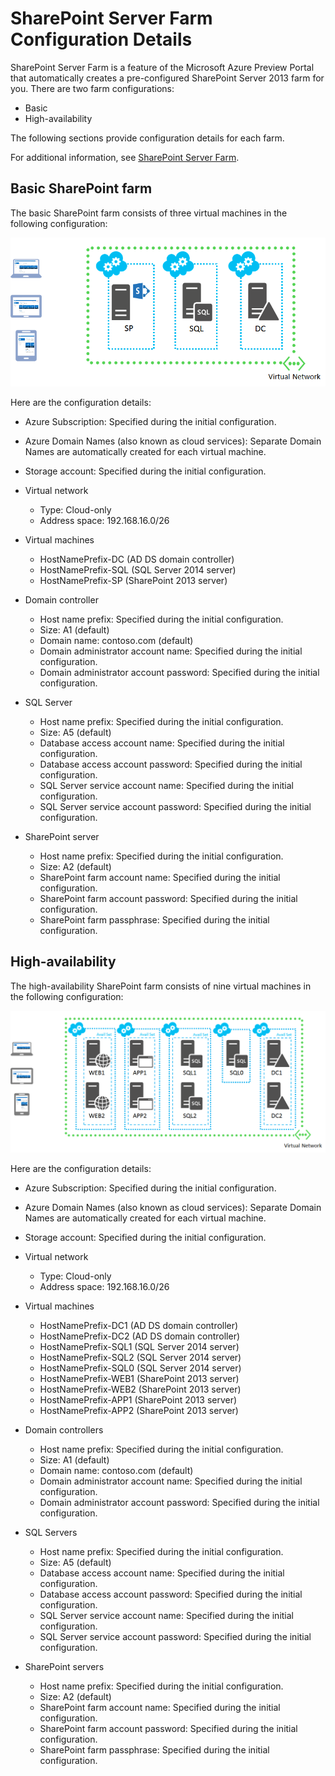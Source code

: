 <properties title="SharePoint Server Farm Configuration Details" pageTitle="SharePoint Server Farm Configuration Details" description="Describes the default configuration of SharePoint farms" metaKeywords="" services="virtual-machines" solutions="" documentationCenter="" authors="josephd" videoId="" scriptId="" manager="timlt"/>

<tags ms.service="virtual-machines" ms.workload="infrastructure-services" ms.tgt_pltfrm="vm-sharepoint" ms.devlang="na" ms.topic="article" ms.date="01/01/1900" ms.author="josephd"></tags>

# SharePoint Server Farm Configuration Details

SharePoint Server Farm is a feature of the Microsoft Azure Preview Portal that automatically creates a pre-configured SharePoint Server 2013 farm for you. There are two farm configurations:

-   Basic
-   High-availability

The following sections provide configuration details for each farm.

For additional information, see [SharePoint Server Farm][SharePoint Server Farm].

## Basic SharePoint farm

The basic SharePoint farm consists of three virtual machines in the following configuration:

![sharepointfarm][sharepointfarm]

Here are the configuration details:

-   Azure Subscription: Specified during the initial configuration.
-   Azure Domain Names (also known as cloud services): Separate Domain Names are automatically created for each virtual machine.
-   Storage account: Specified during the initial configuration.
-   Virtual network

    -   Type: Cloud-only
    -   Address space: 192.168.16.0/26
-   Virtual machines

    -   HostNamePrefix-DC (AD DS domain controller)
    -   HostNamePrefix-SQL (SQL Server 2014 server)
    -   HostNamePrefix-SP (SharePoint 2013 server)
-   Domain controller

    -   Host name prefix: Specified during the initial configuration.
    -   Size: A1 (default)
    -   Domain name: contoso.com (default)
    -   Domain administrator account name: Specified during the initial configuration.
    -   Domain administrator account password: Specified during the initial configuration.
-   SQL Server

    -   Host name prefix: Specified during the initial configuration.
    -   Size: A5 (default)
    -   Database access account name: Specified during the initial configuration.
    -   Database access account password: Specified during the initial configuration.
    -   SQL Server service account name: Specified during the initial configuration.
    -   SQL Server service account password: Specified during the initial configuration.
-   SharePoint server

    -   Host name prefix: Specified during the initial configuration.
    -   Size: A2 (default)
    -   SharePoint farm account name: Specified during the initial configuration.
    -   SharePoint farm account password: Specified during the initial configuration.
    -   SharePoint farm passphrase: Specified during the initial configuration.

## High-availability

The high-availability SharePoint farm consists of nine virtual machines in the following configuration:

![sharepointfarm][1]

Here are the configuration details:

-   Azure Subscription: Specified during the initial configuration.
-   Azure Domain Names (also known as cloud services): Separate Domain Names are automatically created for each virtual machine.
-   Storage account: Specified during the initial configuration.
-   Virtual network

    -   Type: Cloud-only
    -   Address space: 192.168.16.0/26
-   Virtual machines

    -   HostNamePrefix-DC1 (AD DS domain controller)
    -   HostNamePrefix-DC2 (AD DS domain controller)
    -   HostNamePrefix-SQL1 (SQL Server 2014 server)
    -   HostNamePrefix-SQL2 (SQL Server 2014 server)
    -   HostNamePrefix-SQL0 (SQL Server 2014 server)
    -   HostNamePrefix-WEB1 (SharePoint 2013 server)
    -   HostNamePrefix-WEB2 (SharePoint 2013 server)
    -   HostNamePrefix-APP1 (SharePoint 2013 server)
    -   HostNamePrefix-APP2 (SharePoint 2013 server)
-   Domain controllers

    -   Host name prefix: Specified during the initial configuration.
    -   Size: A1 (default)
    -   Domain name: contoso.com (default)
    -   Domain administrator account name: Specified during the initial configuration.
    -   Domain administrator account password: Specified during the initial configuration.
-   SQL Servers

    -   Host name prefix: Specified during the initial configuration.
    -   Size: A5 (default)
    -   Database access account name: Specified during the initial configuration.
    -   Database access account password: Specified during the initial configuration.
    -   SQL Server service account name: Specified during the initial configuration.
    -   SQL Server service account password: Specified during the initial configuration.
-   SharePoint servers

    -   Host name prefix: Specified during the initial configuration.
    -   Size: A2 (default)
    -   SharePoint farm account name: Specified during the initial configuration.
    -   SharePoint farm account password: Specified during the initial configuration.
    -   SharePoint farm passphrase: Specified during the initial configuration.

  [SharePoint Server Farm]: ../virtual-machines-sharepoint-farm-azure-preview/
  [sharepointfarm]: ./media/virtual-machines-sharepoint-farm-config-azure-preview/SPFarm_Basic.png
  [1]: ./media/virtual-machines-sharepoint-farm-config-azure-preview/SPFarm_HighAvail.png
